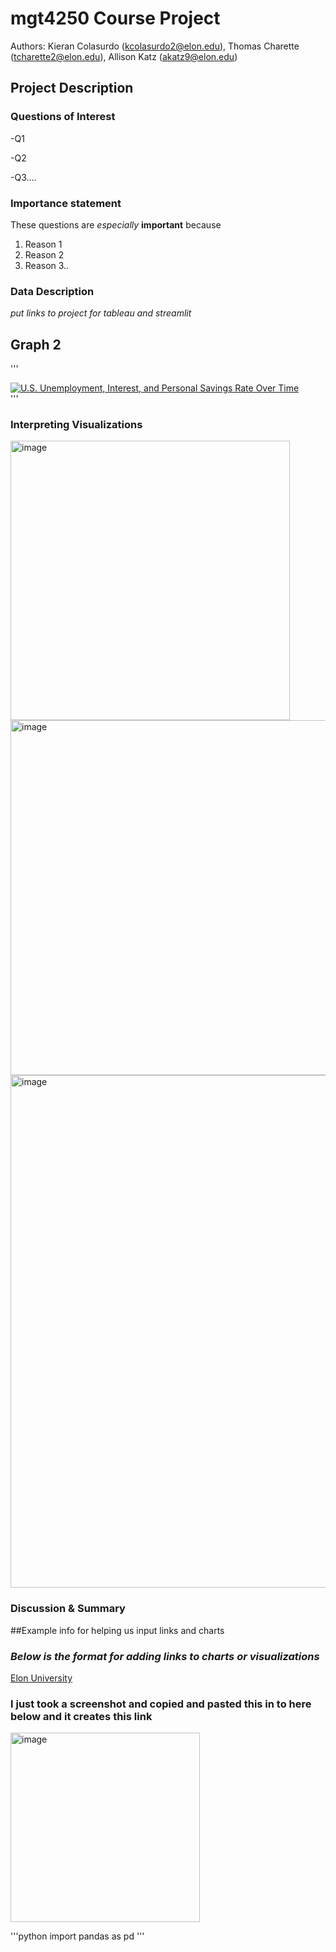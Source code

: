 # mgt4250 Course Project

Authors: Kieran Colasurdo (kcolasurdo2@elon.edu), Thomas Charette (tcharette2@elon.edu), Allison Katz (akatz9@elon.edu)

## Project Description
### Questions of Interest
-Q1

-Q2

-Q3....

### Importance statement
These questions are *especially* **important** because
1. Reason 1
2. Reason 2
3. Reason 3..


### Data Description
*put links to project for tableau and streamlit*

## Graph 2
'''<div class='tableauPlaceholder' id='viz1715097871646' style='position: relative'><noscript><a href='#'><img alt='U.S. Unemployment, Interest, and Personal Savings Rate Over Time ' src='https:&#47;&#47;public.tableau.com&#47;static&#47;images&#47;MG&#47;MGT4250Graph2&#47;Sheet1&#47;1_rss.png' style='border: none' /></a></noscript><object class='tableauViz'  style='display:none;'><param name='host_url' value='https%3A%2F%2Fpublic.tableau.com%2F' /> <param name='embed_code_version' value='3' /> <param name='site_root' value='' /><param name='name' value='MGT4250Graph2&#47;Sheet1' /><param name='tabs' value='no' /><param name='toolbar' value='yes' /><param name='static_image' value='https:&#47;&#47;public.tableau.com&#47;static&#47;images&#47;MG&#47;MGT4250Graph2&#47;Sheet1&#47;1.png' /> <param name='animate_transition' value='yes' /><param name='display_static_image' value='yes' /><param name='display_spinner' value='yes' /><param name='display_overlay' value='yes' /><param name='display_count' value='yes' /><param name='language' value='en-US' /></object></div>                <script type='text/javascript'>                    var divElement = document.getElementById('viz1715097871646');                    var vizElement = divElement.getElementsByTagName('object')[0];                    vizElement.style.width='100%';vizElement.style.height=(divElement.offsetWidth*0.75)+'px';                    var scriptElement = document.createElement('script');                    scriptElement.src = 'https://public.tableau.com/javascripts/api/viz_v1.js';                    vizElement.parentNode.insertBefore(scriptElement, vizElement);                </script>
'''


### Interpreting Visualizations
<img width="447" alt="image" src="https://github.com/Kcolas55/mgt42502024/assets/168783689/68bcf9e6-b2bf-4dc4-98f7-b7d2b6e816b6">
<img width="568" alt="image" src="https://github.com/Kcolas55/mgt42502024/assets/168783689/587efaa5-0309-4d5d-bee4-7b4c31d52b97">
<img width="820" alt="image" src="https://github.com/Kcolas55/mgt42502024/assets/168783689/b546bc55-1994-40bf-9ef6-633baf3be488">



### Discussion & Summary



##Example info for helping us input links and charts

### *Below is the format for adding links to charts or visualizations*
[Elon University](https://www.elon.edu)


### I just took a screenshot and copied and pasted this in to here below and it creates this link
<img width="303" alt="image" src="https://github.com/Kcolas55/mgt42502024/assets/168783689/f25b92d6-66f5-4266-8f44-d0953032285a">




'''python 
import pandas as pd
'''
